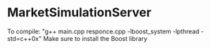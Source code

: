 # MarketSimulationServer
To compile: "g++ main.cpp responce.cpp -lboost_system -lpthread -std=c++0x"
Make sure to install the Boost library
